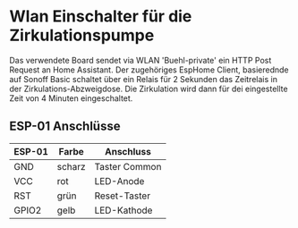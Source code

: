 # Wlan Einschalter für die Zirkulationspumpe

Das verwendete Board sendet via WLAN 'Buehl-private' ein HTTP Post Request an Home Assistant. Der zugehöriges EspHome Client, basierednde auf Sonoff Basic schaltet über ein Relais für 2 Sekunden das Zeitrelais in der Zirkulations-Abzweigdose. Die Zirkulation wird dann für dei eingestellte Zeit von 4 Minuten eingeschaltet.



## ESP-01 Anschlüsse
| ESP-01   | Farbe    | Anschluss      |
| -------- | -------- | -------------- |
| GND      | scharz   | Taster Common  |
| VCC      | rot      | LED-Anode      |
| RST      | grün     | Reset-Taster   |
| GPIO2    | gelb     | LED-Kathode    |


